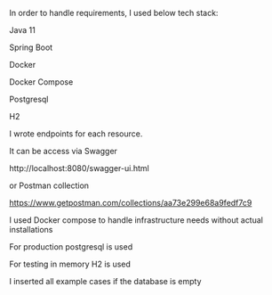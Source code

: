 In order to handle requirements, I used below tech stack:

Java 11

Spring Boot

Docker

Docker Compose

Postgresql

H2

I wrote endpoints for each resource.

It can be access via Swagger

http://localhost:8080/swagger-ui.html

or Postman collection

https://www.getpostman.com/collections/aa73e299e68a9fedf7c9

I used Docker compose to handle infrastructure needs without actual installations

For production postgresql is used

For testing in memory H2 is used

I inserted all example cases if the database is empty

